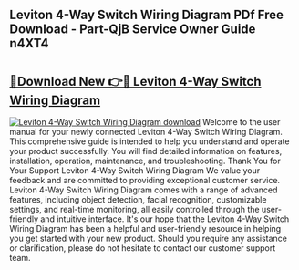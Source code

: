 ## Leviton 4-Way Switch Wiring Diagram PDf Free Download - Part-QjB Service Owner Guide n4XT4

# <h2><a href="http://dfqqy3.blite.top/?on=Leviton+4-Way+Switch+Wiring+Diagram">🔗Download New 👉🔴 Leviton 4-Way Switch Wiring Diagram</a></h2>

[![Leviton 4-Way Switch Wiring Diagram download](https://i.imgur.com/lujVjoI.png)](http://dfqqy3.blite.top/?on=Leviton+4-Way+Switch+Wiring+Diagram)
Welcome to the user manual for your newly connected Leviton 4-Way Switch Wiring Diagram. This comprehensive guide is intended to help you understand and operate your product successfully. You will find detailed information on features, installation, operation, maintenance, and troubleshooting. Thank You for Your Support Leviton 4-Way Switch Wiring Diagram We value your feedback and are committed to providing exceptional customer service. Leviton 4-Way Switch Wiring Diagram comes with a range of advanced features, including object detection, facial recognition, customizable settings, and real-time monitoring, all easily controlled through the user-friendly and intuitive interface. It's our hope that the Leviton 4-Way Switch Wiring Diagram has been a helpful and user-friendly resource in helping you get started with your new product. Should you require any assistance or clarification, please do not hesitate to contact our customer support team.
